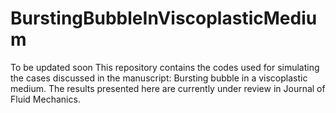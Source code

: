 # BurstingBubbleInViscoplasticMedium
To be updated soon
This repository contains the codes used for simulating the cases discussed in the manuscript: Bursting bubble in a viscoplastic medium. The results presented here are currently under review in Journal of Fluid Mechanics.
